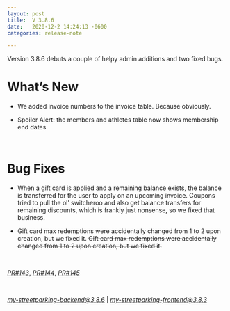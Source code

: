 ```yaml
---
layout: post
title:  V 3.8.6
date:   2020-12-2 14:24:13 -0600
categories: release-note

---
```

Version 3.8.6 debuts a couple of helpy admin additions and two fixed bugs. 
 

# What’s New
- We added invoice numbers to the invoice table. Because obviously. 

- Spoiler Alert: the members and athletes table now shows membership end dates  

<br/>


# Bug Fixes
- When a gift card is applied and a remaining balance exists, the balance is transferred for the user to apply on an upcoming invoice. Coupons tried to pull the ol’ switcheroo and also get balance transfers for remaining discounts, which is frankly just nonsense, so we fixed that business. 

- Gift card max redemptions were accidentally changed from 1 to 2 upon creation, but we fixed it.
  ~~Gift card max redemptions were accidentally changed from 1 to 2 upon creation, but we fixed it.~~




  

<br/>


*[PR#143](https://github.com/streetparking/my-streetparking/pull/143)*, *[PR#144](https://github.com/streetparking/my-streetparking/pull/144)*, *[PR#145](https://github.com/streetparking/my-streetparking/pull/145)*
  

<br/>

 *[my-streetparking-backend@3.8.6](https://github.com/streetparking/my-streetparking/blob/development/packages/my-streetparking-backend/CHANGELOG.md)* \| *[my-streetparking-frontend@3.8.3](https://github.com/streetparking/my-streetparking/blob/development/packages/my-streetparking-frontend/CHANGELOG.md)* 



 
 
 